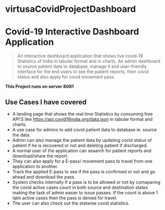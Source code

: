 # virtusaCovidProjectDashboard
# Covid-19 Interactive Dashboard Application 
> An interactive dashboard application that shows live covid-19 Statistics of India in tabular format and in charts. An admin dashboard to source patient data to database, manage it and user-friendly interface for the end users to see the patient reports, their covid status and also apply for covid movement pass.

**This Project runs on server 8081**

## Use Cases I have covered

* A landing page that shows the real time Statistics by consuming free API'S like https://api.covid19india.org/data.json in tabular format and charts.
* A use case for admins to add covid patient data to database ie. source the data.
* Admin can also manage the patient data by updating covid status of patient if he is recovered or not and deleting patient if discharged.
* A normal user of the application can seaarch for patient reports and download/share the report.
* They can also apply for a E-pass/ movement pass to travel from one application to another.
* Track the applied E-pass to see if the pass is confirmed or not and go ahead and download the pass.
* System checks internally if a pass is to be allowed or not by comaparing the covid active cases count in both source and destination states making the task of admin easier to issue passes. If the count is above 1 lakh active cases then the pass is denied for travel.
* The user can also check out the statwise covid statistics.



